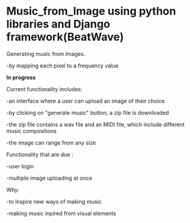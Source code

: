 # Music_from_Image using python libraries and Django framework(BeatWave)
Generating music from Images.

 -by mapping each pixel to a frequency value 

   
**In progress**


Current functionality includes:

-an interface where a user can upload an image of their choice

-by clicking on "generate music" button, a zip file is downloaded

-the zip file contains a wav file and an MIDI file, which include different music compositions

-the image can range from any size


   
Functionality that are due :

-user login 

-multiple image uploading at once


   
Why:

-to inspire new ways of making music

-making music inpired from visual elements
